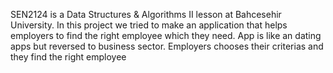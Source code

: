 SEN2124 is a Data Structures & Algorithms II lesson at Bahcesehir University.
In this project we tried to make an application that helps employers to find the right employee which they need.
App is like an dating apps but reversed to business sector.
Employers chooses their criterias and they find the right employee
